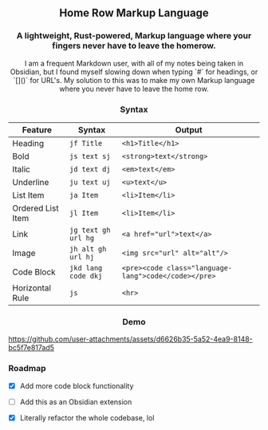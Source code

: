 <h2 align="center"> Home Row Markup Language</h1>
  
<h3 align="center"> A lightweight, Rust-powered, Markup language where your fingers never have to leave the homerow. </h3>

<p align="center"> I am a frequent Markdown user, with all of my notes being taken in Obsidian, but I found myself slowing down when typing `#` for headings, or `[]()` for URL's. My solution to this was to make my own Markup language where you never have to leave the home row. </p>

<h3 align="center"> Syntax </h4>

<div align="center">

| Feature | Syntax | Output |
|---------|--------|--------|
| Heading | `jf Title` | `<h1>Title</h1>` |
| Bold | `js text sj` | `<strong>text</strong>` |
| Italic | `jd text dj` | `<em>text</em>` |
| Underline | `ju text uj` | `<u>text</u>` |
| List Item | `ja Item` | `<li>Item</li>` |
| Ordered List Item | `jl Item` | `<li>Item</li>` |
| Link | `jg text gh url hg` | `<a href="url">text</a>` |
| Image | `jh alt gh url hj` | `<img src="url" alt="alt"/>` |
| Code Block | `jkd lang code dkj` | `<pre><code class="language-lang">code</code></pre>` |
| Horizontal Rule | `js` | `<hr>` |

</div>

<h3 align = "center"> Demo </h3>



https://github.com/user-attachments/assets/d6626b35-5a52-4ea9-8148-bc5f7e817ad5



<h3> Roadmap </h3>

- [x] Add more code block functionality
- [ ] Add this as an Obsidian extension
- [x] Literally refactor the whole codebase, lol
      
